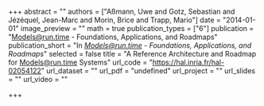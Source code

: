 +++
abstract = ""
authors = ["Aßmann, Uwe and Gotz, Sebastian and Jézéquel, Jean-Marc and Morin, Brice and Trapp, Mario"]
date = "2014-01-01"
image_preview = ""
math = true
publication_types = ["6"]
publication = "Models@run.time - Foundations, Applications, and Roadmaps"
publication_short = "In *Models@run.time - Foundations, Applications, and Roadmaps*"
selected = false
title = "A Reference Architecture and Roadmap for Models@run.time Systems"
url_code = "https://hal.inria.fr/hal-02054122"
url_dataset = ""
url_pdf = "undefined"
url_project = ""
url_slides = ""
url_video = ""

+++
